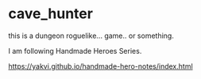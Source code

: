# cave_hunter
this is a dungeon roguelike... game.. or something. 

I am following Handmade Heroes Series.

https://yakvi.github.io/handmade-hero-notes/index.html
